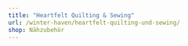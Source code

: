 ```yaml
---
title: "Heartfelt Quilting & Sewing"
url: /winter-haven/heartfelt-quilting-und-sewing/
shop: Nähzubehör
---
```

